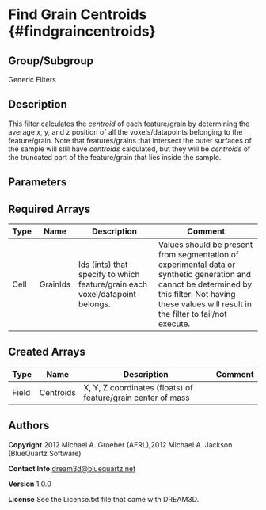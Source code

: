 Find Grain Centroids {#findgraincentroids}
=======

## Group/Subgroup ##
Generic Filters

## Description ##
This filter calculates the _centroid_ of each feature/grain by determining the average x, y, and z position of all the voxels/datapoints belonging to the feature/grain. 
Note that features/grains that intersect the outer surfaces of the sample will still have _centroids_ calculated, but they will be _centroids_ of the truncated part of the feature/grain that lies inside the sample.


## Parameters ## 

## Required Arrays ##

| Type | Name | Description | Comment |
|------|------|-------------|---------|
| Cell | GrainIds | Ids (ints) that specify to which feature/grain each voxel/datapoint belongs. | Values should be present from segmentation of experimental data or synthetic generation and cannot be determined by this filter. Not having these values will result in the filter to fail/not execute. |

## Created Arrays ##

| Type | Name | Description | Comment |
|------|------|-------------|---------|
| Field | Centroids | X, Y, Z coordinates (floats) of feature/grain center of mass |  |

## Authors ##

**Copyright** 2012 Michael A. Groeber (AFRL),2012 Michael A. Jackson (BlueQuartz Software)

**Contact Info** dream3d@bluequartz.net

**Version** 1.0.0

**License**  See the License.txt file that came with DREAM3D.



